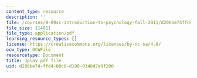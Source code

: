 ```yaml
---
content_type: resource
description: ''
file: /courses/9-00sc-introduction-to-psychology-fall-2011/d206be74ffd400c8d1980348d7e9f200_Vko17una2Zw.pdf
file_size: 114011
file_type: application/pdf
learning_resource_types: []
license: https://creativecommons.org/licenses/by-nc-sa/4.0/
ocw_type: OCWFile
resourcetype: Document
title: 3play pdf file
uid: d206be74-ffd4-00c8-d198-0348d7e9f200
---
```

